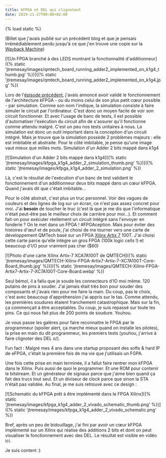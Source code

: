 ```yaml
---
title: kFPGA et DEL qui clignotent
date: 2019-11-27T00:00+02:00
---
```

{% load static %}

(Billet que j'avais publié sur un précédent blog et que je pensais irrémédiablement perdu jusqu'à ce que j'en trouve une copie sur la [Wayback Machine](https://web.archive.org/web/20200423094849/https://blog.slaanesh.org/kfpga-et-del-qui-clignotent.html#kfpga-et-del-qui-clignotent))

[![Un FPGA branché à des LEDS montrant la fonctionnalité d'additionneur]({% static 'jtremesay/images/qmtech_board_running_adder2_implemented_on_k1g4_thumb.jpg' %})]({% static 'jtremesay/images/qmtech_board_running_adder2_implemented_on_k1g4.jpg' %})


Lors de l'[épisode précédent](https://linuxfr.org/users/killruana/journaux/k1g1-le-premier-fpga-libre), j'avais annoncé avoir validé le fonctionnement de l'architecture kFPGA - ou du moins celui de son plus petit cœur possible - par simulation. Comme son nom l'indique, la simulation consiste à faire simuler le circuit par l'ordinateur. C'est donc un moyen facile de voir son circuit fonctionner. Et avec l'usage de banc de tests, il est possible d'automatiser l'exécution du circuit afin de s'assurer qu'il fonctionne comme attendu malgré. C'est un peu nos tests unitaires à nous. La simulation est donc un outil important dans la conception d'un circuit intégré. Mais je trouve que la simulation possède 2 problèmes majeurs : elle est imbitable et abstraite. Pour le côté imbitable, je pense qu'une image vaut mieux que milles mots.
Simulation d'un Adder 2 bits mappé dans k1g4

[![Simulation d'un Adder 2 bits mappé dans k1g4]({% static 'jtremesay/images/kfpga_k1g4_adder_2_simulation_thumb.png' %})]({% static 'jtremesay/images/kfpga_k1g4_adder_2_simulation.png' %})

Là, c'est le résultat de l'exécution d'un banc de test validant le fonctionnement d'un additionneur deux bits mappé dans un cœur kFPGA. Quand j'avais dit que c'était imbitable…

Pour le côté abstrait, c'est plus un truc personnel. Voir des vagues de couleurs et des lignes de log sur un écran, ce n'est pas assez concret pour moi. J'ai **besoin** de toucher le truc (c'est là que je me dis que l'informatique n'était peut-être pas le meilleur choix de carrière pour moi…). Et comment fait-on pour exécuter réellement un circuit intégré sans l'envoyer en fonderie ? On le met dans un FPGA ! #FPGAception. Mais pour éviter des histoires d'œuf et de poule, j'ai choisi de me tourner vers une carte de développement QMTech basé sur un FPGA [Xilinx Artix 7](https://www.xilinx.com/products/silicon-devices/fpga/artix-7.html) 100T. J'ai choisi cette carte parce qu'elle intègre un gros FPGA (100k logic cells !) et beaucoup d'I/O pour vraiment pas cher ($60)

[![Photo d'une carte Xilinx Artix-7 XCA7A100T de QMTECH]({% static 'jtremesay/images/QMTECH-Xilinx-FPGA-Artix7-Artix-7-XC7A100T-Core-Board_thumb.jpg' %})]({% static 'jtremesay/images/QMTECH-Xilinx-FPGA-Artix7-Artix-7-XC7A100T-Core-Board.webp' %})

Seul bémol, il a fallu que je soude les connecteurs d'IO moi même. 120 putains de pins à souder. J'ai jamais était très bon pour souder des composants et j'avais rien pour me faire la main. Du coup, pas le choix, c'est avec beaucoup d'appréhension j'ai appris sur le tas. Comme attendu, les premières soudures étaient franchement catastrophique. Mais sur la fin, ça commençait à être acceptables. Du coup, je suis repassé sur toute les pins. Ce qui nous fait plus de 200 points de soudure. Youhou.

Je vous passe les galères pour faire reconnaitre le FPGA par le programmeur (spoiler alert, ça marche mieux quand on installe les pilotes), la prise en main du dit programmeur, les premiers tests (youhou, j'arrive à faire clignoter des DEL o/).

Fun fact : Malgré mes 4 ans dans une startup proposant des softs & hard IP de eFPGA, c'était la première fois de ma vie que j'utilisais un FGPA.

Une fois cette prise en main terminée, il a fallut faire rentrer mon kFPGA dans le Xilinx. Puis aussi de quoi le programmer. Et une ROM pour contenir le bitstream. Et un générateur de signaux parce que j'aime bien quand ça fait des trucs tout seul. Et un diviseur de clock parce que sinon la STA n'était pas validée. Au final, je me suis retrouvé avec ce design :

[![Schematic du kFPGA prêt à être implémenté dans le FPGA Xilinx]({% static 'jtremesay/images/kfpga_k1g4_adder_2_vivado_schematic_thumb.png' %})]({% static 'jtremesay/images/kfpga_k1g4_adder_2_vivado_schematic.png' %})

Bref, après un peu de bidouillage, j'ai fini par avoir un cœur kFPGA implémenté sur un Xilinx qui réalise des additions 2 bits et dont on peut visualiser le fonctionnement avec des DEL. Le résultat est visible en vidéo ici.

Je suis content :)
